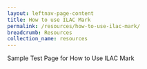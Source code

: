 ```yaml
---
layout: leftnav-page-content
title: How to use ILAC Mark
permalink: /resources/how-to-use-ilac-mark/
breadcrumb: Resources
collection_name: resources
---
```


Sample Test Page for How to Use ILAC Mark
